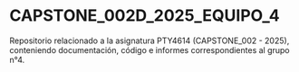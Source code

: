 # CAPSTONE_002D_2025_EQUIPO_4
Repositorio relacionado a la asignatura PTY4614 (CAPSTONE_002 - 2025), conteniendo documentación, código e informes correspondientes al grupo n°4.
